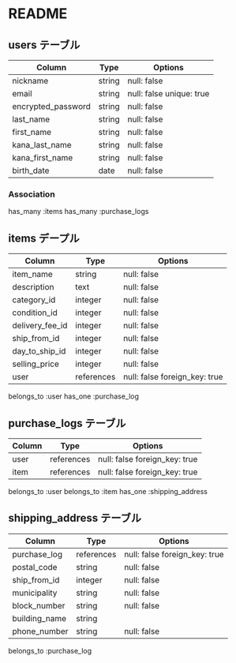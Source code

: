 # README

## users テーブル

| Column                | Type   | Options                 |
| --------------------- | ------ | ------------------------|
| nickname              | string | null: false             |
| email                 | string | null: false unique: true|
| encrypted_password    | string | null: false             |
| last_name             | string | null: false             |
| first_name            | string | null: false             |
| kana_last_name        | string | null: false             |
| kana_first_name       | string | null: false             |
| birth_date            | date   | null: false             |


### Association

has_many :items
has_many :purchase_logs

## items デープル

| Column           | Type       | Options                      |
| ---------------- | ---------- | ---------------------------- |
| item_name        | string     | null: false                  |
| description      | text       | null: false                  |
| category_id      | integer    | null: false                  |
| condition_id     | integer    | null: false                  |
| delivery_fee_id  | integer    | null: false                  |
| ship_from_id     | integer    | null: false                  |
| day_to_ship_id   | integer    | null: false                  |
| selling_price    | integer    | null: false                  |
| user             | references | null: false foreign_key: true|

belongs_to :user
has_one :purchase_log


## purchase_logs テーブル

| Column               | Type       | Options                      |
| -------------------- | ---------- | ---------------------------- |
| user                 | references | null: false foreign_key: true|
| item                 | references | null: false foreign_key: true|

belongs_to :user
belongs_to :item
has_one :shipping_address
 

## shipping_address  テーブル

| Column               | Type       | Options                      |
| -------------------- | ---------- | ---------------------------- |
| purchase_log         | references | null: false foreign_key: true|
| postal_code          | string     | null: false                  |
| ship_from_id         | integer    | null: false                  |
| municipality         | string     | null: false                  |
| block_number         | string     | null: false                  |
| building_name        | string     |                              |
| phone_number         | string     | null: false                  |

belongs_to :purchase_log